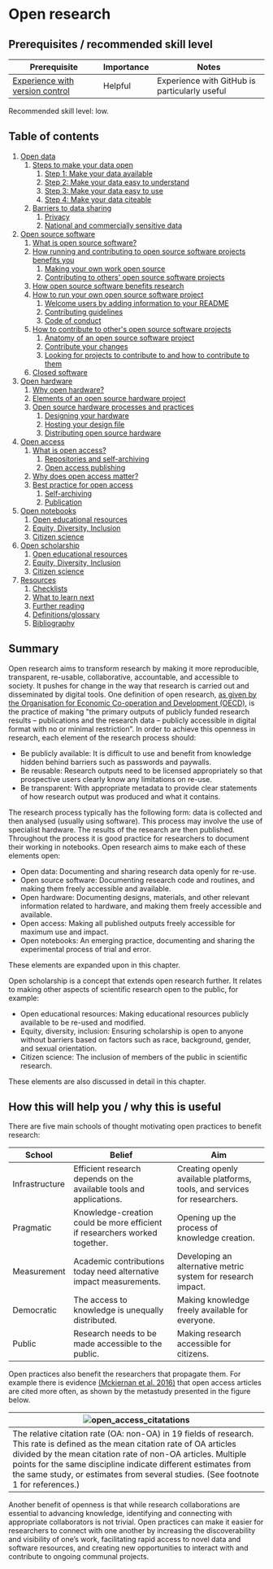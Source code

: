 # Open research

## Prerequisites / recommended skill level

| Prerequisite | Importance | Notes |
| -------------|----------|------|
| [Experience with version control](/version_control/version_control) | Helpful | Experience with GitHub is particularly useful |

Recommended skill level: low.

## Table of contents

1. [Open data](01/opendata.html)
    1. [Steps to make your data open](01/opendata.html#steps-to-make-your-data-open)
        1. [Step 1: Make your data available](01/opendata.html#step-1-make-your-data-available)
        2. [Step 2: Make your data easy to understand](01/opendata.html#step-2-make-your-data-easy-to-understand)
        3. [Step 3: Make your data easy to use](01/opendata.html#step-3-make-your-data-easy-to-use)
        4. [Step 4: Make your data citeable](01/opendata.html#step-4-make-your-data-citeable) 
    2. [Barriers to data sharing](01/opendata.html#barriers-to-data-sharing)
        1. [Privacy](01/opendata.html#privacy)
        2. [National and commercially sensitive data](01/opendata.html#national-and-commercially-sensitive-data)
2. [Open source software](02/opensourcesoftware.html)
    1. [What is open source software?](02/opensourcesoftware.html#what-is-open-source-software)
    2. [How running and contributing to open source software projects benefits you](02/opensourcesoftware.html#how-running-and-contributing-to-open-source-software-projects-benefits-you)
        1. [Making your own work open source](02/opensourcesoftware.html#making-your-own-work-open-source)
        2. [Contributing to others' open source software projects](02/opensourcesoftware.html#contributing-to-others-open-source-software-projects)
    3. [How open source software benefits research](02/opensourcesoftware.html#how-open-source-software-benefits-research)
    4. [How to run your own open source software project](02/opensourcesoftware.html#how-to-run-your-own-open-source-software-project)
        1. [Welcome users by adding information to your README](02/opensourcesoftware.html#welcome-users-by-adding-information-to-your-readme)
        2. [Contributing guidelines](02/opensourcesoftware.html#contributing-guidelines)
        3. [Code of conduct](02/opensourcesoftware.html#code-of-conduct)
    5. [How to contribute to other's open source software projects](02/opensourcesoftware.html#how-to-contribute-to-others-open-source-software-projects)
        1. [Anatomy of an open source software project](02/opensourcesoftware.html#anatomy-of-an-open-source-software-project)
        2. [Contribute your changes](02/opensourcesoftware.html#contribute-your-changes)
        3. [Looking for projects to contribute to and how to contribute to them](02/opensourcesoftware.html#looking-for-projects-to-contribute-to-and-how-to-contribute-to-them)
    6. [Closed software](02/opensourcesoftware.html#closed-software)
3. [Open hardware](03/openhardware.html)
    1. [Why open hardware?](03/openhardware.html#why-open-hardware)
    2. [Elements of an open source hardware project](03/openhardware.html#elements-of-an-open-source-hardware-project)
    3. [Open source hardware processes and practices](03/openhardware.html#open-source-hardware-processes-and-practices)
        1. [Designing your hardware](03/openhardware.html#designing-your-hardware)
        2. [Hosting your design file](03/openhardware.html#hosting-your-design-files)
        3. [Distributing open source hardware](03/openhardware.html#distributing-open-source-hardware)
4. [Open access](04/openaccess.html)
    1. [What is open access?](04/openaccess.html#what-is-open-access)
        1. [Repositories and self-archiving](04/openaccess.html#repositories-and-self-archiving)
        2. [Open access publishing](04/openaccess.html#open-access-publishing)
    2. [Why does open access matter?](04/openaccess.html#why-does-open-access-matter)
    3. [Best practice for open access](04/openaccess.html#best-practice-for-open-access)
        1. [Self-archiving](04/openaccess.html#self-archiving)
        2. [Publication](04/openaccess.html#publication)
5. [Open notebooks](05/opennotebooks.html)
    1. [Open educational resources](05/opennotebooks.html#open-educational-resources)
    2. [Equity, Diversity, Inclusion](05/opennotebooks.html#equity-diversity-inclusion)
    3. [Citizen science](05/opennotebooks.html#citizen-science)
6. [Open scholarship](06/openscholarship.html)
    1. [Open educational resources](06/openscholarship.html#open-educational-resources)
    2. [Equity, Diversity, Inclusion](06/openscholarship.html#equity-diversity-inclusion)
    3. [Citizen science](06/openscholarship.html#citizen-science)
7. [Resources](07/resources.html)
    1. [Checklists](07/resources.html#checklists)
    2. [What to learn next](07/resources.html#what-to-learn-next)
    3. [Further reading](07/resources.html##further-reading)
    4. [Definitions/glossary](07/resources.html##definitionsglossary)
    5. [Bibliography](07/resources.html##bibliography)

## Summary

Open research aims to transform research by making it more reproducible, transparent, re-usable, collaborative, accountable, and accessible to society. It pushes for change in the way that research is carried out and disseminated by digital tools. One definition of open research, [as given by the Organisation for Economic Co-operation and Development (OECD)](https://www.fct.pt/dsi/docs/Making_Open_Science_a_Reality.pdf "Making Open Science a Reality, OECD Science, Technology and Industry Policy Papers No. 25"), is the practice of making "the primary outputs of publicly funded research results – publications and the research data – publicly accessible in digital format with no or minimal restriction”. In order to achieve this openness in research, each element of the research process should:

- Be publicly available: It is difficult to use and benefit from knowledge hidden behind barriers such as passwords and paywalls.
- Be reusable: Research outputs need to be licensed appropriately so that prospective users clearly know any limitations on re-use.
- Be transparent: With appropriate metadata to provide clear statements of how research output was produced and what it contains.

The research process typically has the following form: data is collected and then analysed (usually using software). This process may involve the use of specialist hardware. The results of the research are then published. Throughout the process it is good practice for researchers to document their working in notebooks. Open research aims to make each of these elements open:

- Open data: Documenting and sharing research data openly for re-use.
- Open source software: Documenting research code and routines, and making them freely accessible and available.
- Open hardware: Documenting designs, materials, and other relevant information related to hardware, and making them freely accessible and available.
- Open access: Making all published outputs freely accessible for maximum use and impact.
- Open notebooks: An emerging practice, documenting and sharing the experimental process of trial and error.

These elements are expanded upon in this chapter.

Open scholarship is a concept that extends open research further. It relates to making other aspects of scientific research open to the public, for example:

- Open educational resources: Making educational resources publicly available to be re-used and modified.
- Equity, diversity, inclusion: Ensuring scholarship is open to anyone without barriers based on factors such as race, background, gender, and sexual orientation.
- Citizen science: The inclusion of members of the public in scientific research.

These elements are also discussed in detail in this chapter.

## How this will help you / why this is useful

There are five main schools of thought motivating open practices to benefit research:

| School                     | Belief               | Aim                                               |
| -------------------------- | -------------------- | ------------------------------------------------- |
| Infrastructure | Efficient research depends on the available tools and applications. | Creating openly available platforms, tools, and services for researchers. |
| Pragmatic | Knowledge-creation could be more efficient if researchers worked together. | Opening up the process of knowledge creation. |
| Measurement | Academic contributions today need alternative impact measurements. | Developing an alternative metric system for research impact. |
| Democratic | The access to knowledge is unequally distributed. | Making knowledge freely available for everyone. |
| Public | Research needs to be made accessible to the public. | Making research accessible for citizens. |

Open practices also benefit the researchers that propagate them. For example there is evidence [(Mckiernan et al. 2016)](https://elifesciences.org/articles/16800) that open access articles are cited more often, as shown by the metastudy presented in the figure below.

| ![open_access_citatations](/assets/figures/open_access_citatations.jpg) |
| -----------------------------------------------------|
| The relative citation rate (OA: non-OA) in 19 fields of research. This rate is defined as the mean citation rate of OA articles divided by the mean citation rate of non-OA articles. Multiple points for the same discipline indicate different estimates from the same study, or estimates from several studies. (See footnote 1 for references.) |

Another benefit of openness is that while research collaborations are essential to advancing knowledge, identifying and connecting with appropriate collaborators is not trivial. Open practices can make it easier for researchers to connect with one another by increasing the discoverability and visibility of one’s work, facilitating rapid access to novel data and software resources, and creating new opportunities to interact with and contribute to ongoing communal projects.
